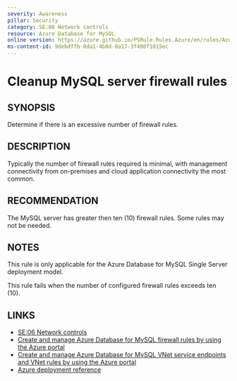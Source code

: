 ```yaml
---
severity: Awareness
pillar: Security
category: SE:06 Network controls
resource: Azure Database for MySQL
online version: https://azure.github.io/PSRule.Rules.Azure/en/rules/Azure.MySQL.FirewallRuleCount/
ms-content-id: 9debdffb-0da1-4b8d-8a17-3f480f1015ec
---
```


# Cleanup MySQL server firewall rules

## SYNOPSIS

Determine if there is an excessive number of firewall rules.

## DESCRIPTION

Typically the number of firewall rules required is minimal, with management connectivity from on-premises and cloud application connectivity the most common.

## RECOMMENDATION

The MySQL server has greater then ten (10) firewall rules.
Some rules may not be needed.

## NOTES

This rule is only applicable for the Azure Database for MySQL Single Server deployment model.

This rule fails when the number of configured firewall rules exceeds ten (10).

## LINKS

- [SE:06 Network controls](https://learn.microsoft.com/azure/well-architected/security/networking)
- [Create and manage Azure Database for MySQL firewall rules by using the Azure portal](https://learn.microsoft.com/azure/mysql/single-server/how-to-manage-firewall-using-portal)
- [Create and manage Azure Database for MySQL VNet service endpoints and VNet rules by using the Azure portal](https://learn.microsoft.com/azure/mysql/single-server/how-to-manage-vnet-using-portal)
- [Azure deployment reference](https://learn.microsoft.com/azure/templates/microsoft.dbformysql/servers)
